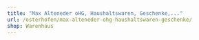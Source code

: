 ```yaml
---
title: "Max Alteneder oHG, Haushaltswaren, Geschenke,..."
url: /osterhofen/max-alteneder-ohg-haushaltswaren-geschenke/
shop: Warenhaus
---
```

